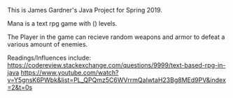 This is James Gardner's Java Project for Spring 2019.

Mana is a text rpg game with () levels.

The Player in the game can recieve random weapons and armor to defeat a various amount of enemies.


Readings/Influences include:
https://codereview.stackexchange.com/questions/9999/text-based-rpg-in-java
https://www.youtube.com/watch?v=Y5gnsK6PWbk&list=PL_QPQmz5C6WVrrmQaIwtaH23Bg8MEd9PV&index=2&t=0s
